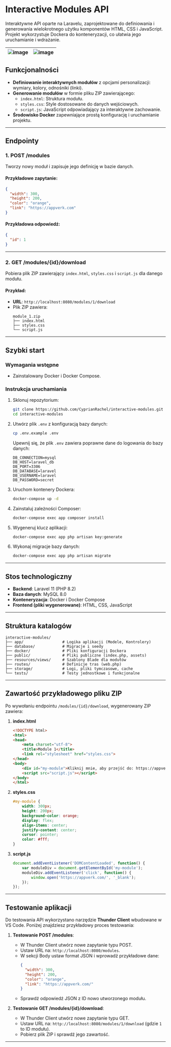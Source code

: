 # Interactive Modules API

Interaktywne API oparte na Laravelu, zaprojektowane do definiowania i generowania wielokrotnego użytku komponentów HTML, CSS i JavaScript. Projekt wykorzystuje Dockera do konteneryzacji, co ułatwia jego uruchamianie i wdrażanie.

| ![image](https://github.com/user-attachments/assets/5caf8c7b-ebdf-49d1-9d72-d5ebe6b4f834) | ![image](https://github.com/user-attachments/assets/ee2bd8d0-fabf-4991-9bb9-aa838b1e79ae) |
|-------------------------|------------------------|

## Funkcjonalności

- **Definiowanie interaktywnych modułów** z opcjami personalizacji: wymiary, kolory, odnośniki (linki).
- **Generowanie modułów** w formie pliku ZIP zawierającego:
  - `index.html`: Struktura modułu.
  - `styles.css`: Style dostosowane do danych wejściowych.
  - `script.js`: JavaScript odpowiadający za interaktywne zachowanie.
- **Środowisko Docker** zapewniające prostą konfigurację i uruchamianie projektu.

---

## Endpointy

### 1. **POST /modules**
Tworzy nowy moduł i zapisuje jego definicję w bazie danych.

#### Przykładowe zapytanie:
```json
{
  "width": 300,
  "height": 200,
  "color": "orange",
  "link": "https://appverk.com"
}
```

#### Przykładowa odpowiedź:
```json
{
  "id": 1
}
```

---

### 2. **GET /modules/{id}/download**
Pobiera plik ZIP zawierający `index.html`, `styles.css` i `script.js` dla danego modułu.

#### Przykład:
- **URL**: `http://localhost:8080/modules/1/download`
- Plik ZIP zawiera:
  ```
  module_1.zip
  ├── index.html
  ├── styles.css
  └── script.js
  ```

---

## Szybki start

### Wymagania wstępne
- Zainstalowany Docker i Docker Compose.

### Instrukcja uruchamiania

1. Sklonuj repozytorium:
   ```bash
   git clone https://github.com/CyprianRachel/interactive-modules.git
   cd interactive-modules
   ```

2. Utwórz plik `.env` z konfiguracją bazy danych:
   ```bash
   cp .env.example .env
   ```

   Upewnij się, że plik `.env` zawiera poprawne dane do logowania do bazy danych:
   ```env
   DB_CONNECTION=mysql
   DB_HOST=laravel_db
   DB_PORT=3306
   DB_DATABASE=laravel
   DB_USERNAME=laravel
   DB_PASSWORD=secret
   ```

3. Uruchom kontenery Dockera:
   ```bash
   docker-compose up -d
   ```

4. Zainstaluj zależności Composer:
   ```bash
   docker-compose exec app composer install
   ```

5. Wygeneruj klucz aplikacji:
   ```bash
   docker-compose exec app php artisan key:generate
   ```

6. Wykonaj migracje bazy danych:
   ```bash
   docker-compose exec app php artisan migrate
   ```

---

## Stos technologiczny

- **Backend**: Laravel 11 (PHP 8.2)
- **Baza danych**: MySQL 8.0
- **Konteneryzacja**: Docker i Docker Compose
- **Frontend (pliki wygenerowane)**: HTML, CSS, JavaScript

---

## Struktura katalogów

```plaintext
interactive-modules/
├── app/                 # Logika aplikacji (Modele, Kontrolery)
├── database/            # Migracje i seedy
├── docker/              # Pliki konfiguracji Dockera
├── public/              # Pliki publiczne (index.php, assets)
├── resources/views/     # Szablony Blade dla modułów
├── routes/              # Definicje tras (web.php)
├── storage/             # Logi, pliki tymczasowe, cache
└── tests/               # Testy jednostkowe i funkcjonalne
```

---

## Zawartość przykładowego pliku ZIP

Po wywołaniu endpointu `/modules/{id}/download`, wygenerowany ZIP zawiera:

1. **index.html**
   ```html
   <!DOCTYPE html>
   <html>
   <head>
       <meta charset="utf-8">
       <title>Module 1</title>
       <link rel="stylesheet" href="styles.css">
   </head>
   <body>
       <div id="my-module">Kliknij mnie, aby przejść do: https://appverk.com/</div>
       <script src="script.js"></script>
   </body>
   </html>
   ```

2. **styles.css**
   ```css
   #my-module {
       width: 300px;
       height: 200px;
       background-color: orange;
       display: flex;
       align-items: center;
       justify-content: center;
       cursor: pointer;
       color: #fff;
   }
   ```

3. **script.js**
   ```javascript
   document.addEventListener('DOMContentLoaded', function() {
       var moduleDiv = document.getElementById('my-module');
       moduleDiv.addEventListener('click', function() {
           window.open('https://appverk.com/', '_blank');
       });
   });
   ```

---

## Testowanie aplikacji

Do testowania API wykorzystano narzędzie **Thunder Client** wbudowane w VS Code. Poniżej znajdziesz przykładowy proces testowania:

1. **Testowanie POST /modules**:
   - W Thunder Client utwórz nowe zapytanie typu POST.
   - Ustaw URL na: `http://localhost:8080/modules`.
   - W sekcji Body ustaw format JSON i wprowadź przykładowe dane:
     ```json
     {
       "width": 300,
       "height": 200,
       "color": "orange",
       "link": "https://appverk.com/"
     }
     ```
   - Sprawdź odpowiedź JSON z ID nowo utworzonego modułu.

2. **Testowanie GET /modules/{id}/download**:
   - W Thunder Client utwórz nowe zapytanie typu GET.
   - Ustaw URL na: `http://localhost:8080/modules/1/download` (gdzie `1` to ID modułu).
   - Pobierz plik ZIP i sprawdź jego zawartość.

---

